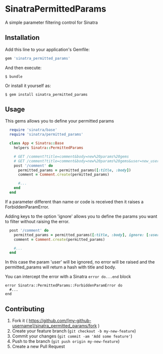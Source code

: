 # SinatraPermittedParams

A simple parameter filtering control for Sinatra

## Installation

Add this line to your application's Gemfile:

```ruby
gem 'sinatra_permitted_params'
```

And then execute:

    $ bundle

Or install it yourself as:

    $ gem install sinatra_permitted_params

## Usage

This gems allows you to define your permitted params

```ruby
  require 'sinatra/base'
  require 'sinatra/permitted_params'

  class App < Sinatra::Base
    helpers Sinatra::PermittedParams

    # GET /comment?title=comment&body=new%20params%20gems
    # GET /comment?title=comment&body=new%20params%20gems&user=new_user  raises <Sinatra::PermittedParams::ForbiddenParamError: user>
    post '/comment' do
      permitted_params = permitted_params([:title, :body])
      comment = Comment.create(permitted_params)

      #...
    end
  end
```

If a parameter different than name or code is received then it raises a ForbiddenParamError.

Adding keys to the option 'ignore' allows you to define the params you want to filter
without raising the error.

```ruby
  post '/comment' do
    permitted_params = permitted_params([:title, :body], ignore: [:user])
    comment = Comment.create(permitted_params)

    #...
  end
```

In this case the param 'user' will be ignored, no error will be raised and
the permitted_params will return a hash with title and body.

You can intercept the error with a Sinatra ```error do...end``` block

```
error Sinatra::PermittedParams::ForbiddenParamError do
  #...
end
```

## Contributing

1. Fork it ( https://github.com/[my-github-username]/sinatra_permitted_params/fork )
2. Create your feature branch (`git checkout -b my-new-feature`)
3. Commit your changes (`git commit -am 'Add some feature'`)
4. Push to the branch (`git push origin my-new-feature`)
5. Create a new Pull Request
